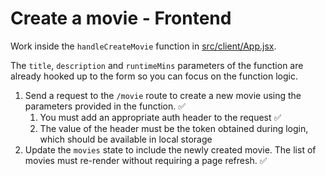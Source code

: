 # Create a movie - Frontend

Work inside the `handleCreateMovie` function in [src/client/App.jsx](../src/client/App.jsx).

The `title`, `description` and `runtimeMins` parameters of the function are already hooked up to the form so you can focus on the function logic.

1. Send a request to the `/movie` route to create a new movie using the parameters provided in the function. ✅
    1. You must add an appropriate auth header to the request ✅
    2. The value of the header must be the token obtained during login, which should be available in local storage 
2. Update the `movies` state to include the newly created movie. The list of movies must re-render without requiring a page refresh. ✅
